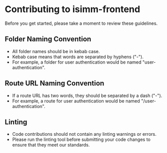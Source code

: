 # Contributing to isimm-frontend
Before you get started, please take a moment to review these guidelines.

## Folder Naming Convention
* All folder names should be in kebab case.
* Kebab case means that words are separated by hyphens ("-").
* For example, a folder for user authentication would be named "user-authentication".

## Route URL Naming Convention
* If a route URL has two words, they should be separated by a dash ("-").
* For example, a route for user authentication would be named "/user-authentication".

## Linting
* Code contributions should not contain any linting warnings or errors.
* Please run the linting tool before submitting your code changes to ensure that they meet our standards.
